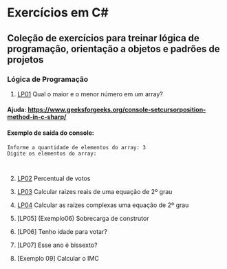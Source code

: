 # Exercícios em C#

## Coleção de exercícios para treinar lógica de programação, orientação a objetos e padrões de projetos

### Lógica de Programação

1. [LP01](Exemplo02) Qual o maior e o menor número em um array?
#### Ajuda: https://www.geeksforgeeks.org/console-setcursorposition-method-in-c-sharp/
#### Exemplo de saída do console:
```
Informe a quantidade de elementos do array: 3
Digite os elementos do array: 



```

2. [LP02](Exemplo03) Percentual de votos

3. [LP03](Exemplo04) Calcular raizes reais de uma equação de 2º grau

4. [LP04](Exemplo05) Calcular as raízes complexas uma equação de 2º grau

5. [LP05] (Exemplo06) Sobrecarga de construtor 

6. [LP06] Tenho idade para votar?

7. [LP07] Esse ano é bissexto?

8. [Exemplo 09] Calcular o IMC
